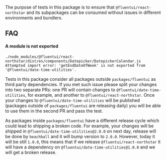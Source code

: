 The purpose of tests in this package is to ensure that `@fluentui/react-northstar` and its subpackages can be consumed without issues in different environments and bundlers.

## FAQ

#### A module is not exported

```
./node_modules/@fluentui/react-northstar/dist/es/components/Datepicker/DatepickerCalendar.js
Attempted import error: 'getEndDateOfWeek' is not exported from '@fluentui/date-time-utilities'.
```

Tests in this package consider all packages outside `packages/fluentui` as third party dependencies. If you met such issue please split your changes into two separate PRs: one PR will contain changes to `@fluentui/date-time-utilities`, for example, and another to `@fluentui/react-northstar`. Once your changes to `@fluentui/date-time-utilities` will be published (packages outside of `packages/fluentui` are releasing daily) you will be able to use them in the second PR and pass the test.

As packages inside `packages/fluentui` have a different release cycle which could lead to shipping a broken code. For example, your changes will be shipped in `@fluentui/date-time-utilities@2.0.0` on next day, release will be done by `beachball` and it will bump version to `2.0.0`. However, today it will be still `1.0.0`, this means that if we release `@fluentui/react-northstar` it will have a dependency on `@fluentui/date-time-utilities@1.0.0` and we will get a broken release.
